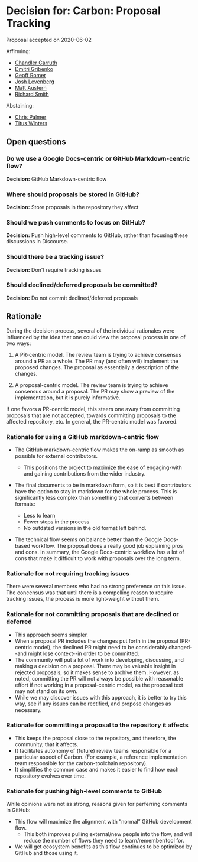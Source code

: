 # Decision for: Carbon: Proposal Tracking

<!--
Part of the Carbon Language project, under the Apache License v2.0 with LLVM
Exceptions. See /LICENSE for license information.
SPDX-License-Identifier: Apache-2.0 WITH LLVM-exception
-->

Proposal accepted on 2020-06-02

Affirming:

-   [Chandler Carruth](https://github.com/chandlerc)
-   [Dmitri Gribenko](https://github.com/gribozavr)
-   [Geoff Romer](https://github.com/geoffromer)
-   [Josh Levenberg](https://github.com/josh11b)
-   [Matt Austern](https://github.com/austern)
-   [Richard Smith](https://github.com/zygoloid)

Abstaining:

-   [Chris Palmer](https://github.com/noncombatant)
-   [Titus Winters](https://github.com/tituswinters)

## Open questions

### Do we use a Google Docs-centric or GitHub Markdown-centric flow?

**Decision:** GitHub Markdown-centric flow

### Where should proposals be stored in GitHub?

**Decision:** Store proposals in the repository they affect

### Should we push comments to focus on GitHub?

**Decision:** Push high-level comments to GitHub, rather than focusing these
discussions in Discourse.

### Should there be a tracking issue?

**Decision:** Don't require tracking issues

### Should declined/deferred proposals be committed?

**Decision:** Do not commit declined/deferred proposals

## Rationale

During the decision process, several of the individual rationales were
influenced by the idea that one could view the proposal process in one of two
ways:

1.  A PR-centric model. The review team is trying to achieve consensus around a
    PR as a whole. The PR may (and often will) implement the proposed changes.
    The proposal as essentially a description of the changes.

2.  A proposal-centric model. The review team is trying to achieve consensus
    around a proposal. The PR may show a preview of the implementation, but it
    is purely informative.

If one favors a PR-centric model, this steers one away from committing proposals
that are not accepted, towards committing proposals to the affected repository,
etc. In general, the PR-centric model was favored.

### Rationale for using a GitHub markdown-centric flow

-   The GitHub markdown-centric flow makes the on-ramp as smooth as possible for
    external contributors.
    -   This positions the project to maximize the ease of engaging-with and
        gaining contributions from the wider industry.
-   The final documents to be in markdown form, so it is best if contributors
    have the option to stay in markdown for the whole process. This is
    significantly less complex than something that converts between formats:

    -   Less to learn
    -   Fewer steps in the process
    -   No outdated versions in the old format left behind.

-   The technical flow seems on balance better than the Google Docs-based
    workflow. The proposal does a really good job explaining pros and cons. In
    summary, the Google Docs-centric workflow has a lot of cons that make it
    difficult to work with proposals over the long term.

### Rationale for not requiring tracking issues

There were several members who had no strong preference on this issue. The
concensus was that until there is a compelling reason to require tracking
issues, the process is more light-weight without them.

### Rationale for not committing proposals that are declined or deferred

-   This approach seems simpler.
-   When a proposal PR includes the changes put forth in the proposal
    (PR-centric model), the declined PR might need to be considerably
    changed--and might lose context--in order to be committed.
-   The community will put a lot of work into developing, discussing, and making
    a decision on a proposal. There may be valuable insight in rejected
    proposals, so it makes sense to archive them. However, as noted, committing
    the PR will not always be possible with reasonable effort if not working in
    a proposal-centric model, as the proposal text may not stand on its own.
-   While we may discover issues with this approach, it is better to try this
    way, see if any issues can be rectified, and propose changes as necessary.

### Rationale for committing a proposal to the repository it affects

-   This keeps the proposal close to the repository, and therefore, the
    community, that it affects.
-   It facilitates autonomy of (future) review teams responsible for a
    particular aspect of Carbon. (For example, a reference implementation team
    responsible for the carbon-toolchain repository).
-   It simplifies the common case and makes it easier to find how each
    repository evolves over time.

### Rationale for pushing high-level comments to GitHub

While opinions were not as strong, reasons given for perferring comments in
GitHub:

-   This flow will maximize the alignment with “normal” GitHub development flow.
    -   This both improves pulling external/new people into the flow, and will
        reduce the number of flows they need to learn/remember/tool for.
-   We will get ecosystem benefits as this flow continues to be optimized by
    GitHub and those using it.
